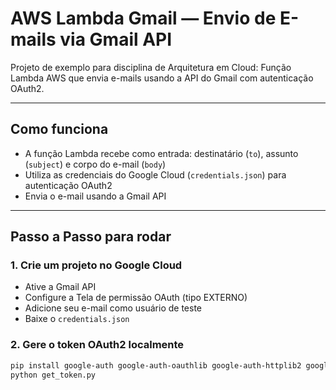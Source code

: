 # AWS Lambda Gmail — Envio de E-mails via Gmail API

Projeto de exemplo para disciplina de Arquitetura em Cloud:
Função Lambda AWS que envia e-mails usando a API do Gmail com autenticação OAuth2.

---

## Como funciona

- A função Lambda recebe como entrada: destinatário (`to`), assunto (`subject`) e corpo do e-mail (`body`)
- Utiliza as credenciais do Google Cloud (`credentials.json`) para autenticação OAuth2
- Envia o e-mail usando a Gmail API

---

## Passo a Passo para rodar

### 1. Crie um projeto no Google Cloud
- Ative a Gmail API
- Configure a Tela de permissão OAuth (tipo EXTERNO)
- Adicione seu e-mail como usuário de teste
- Baixe o `credentials.json`

### 2. Gere o token OAuth2 localmente

```bash
pip install google-auth google-auth-oauthlib google-auth-httplib2 google-api-python-client
python get_token.py
